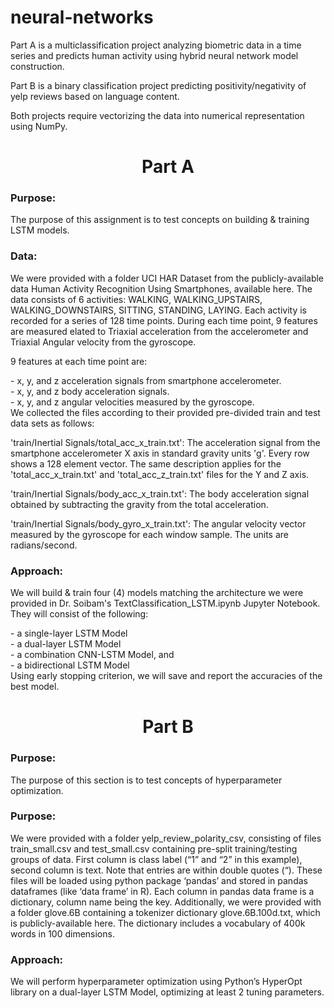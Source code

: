 # neural-networks
<p></p>
Part A is a multiclassification project analyzing biometric data in a time series and predicts human activity using hybrid neural network model construction.
<p></p>
Part B is a binary classification project predicting positivity/negativity of yelp reviews based on language content.
<p></p>
Both projects require vectorizing the data into numerical representation using NumPy.<br>
<p></p>
<center><line></line></center>
<p></p>
<center><h1><b>Part A</b></h1></center>
<p></p>
<h3>Purpose:</h3> The purpose of this assignment is to test concepts on building & training LSTM models.
</p><p>
<h3>Data:</h3> We were provided with a folder UCI HAR Dataset from the publicly-available data Human Activity Recognition Using Smartphones, available here. The data consists of 6 activities: WALKING, WALKING_UPSTAIRS, WALKING_DOWNSTAIRS, SITTING, STANDING, LAYING. Each activity is recorded for a series of 128 time points. During each time point, 9 features are measured elated to Triaxial acceleration from the accelerometer and Triaxial Angular velocity from the gyroscope.
</p><p>
9 features at each time point are:
</p><p>
- x, y, and z acceleration signals from smartphone accelerometer.<br>
- x, y, and z body acceleration signals.<br>
- x, y, and z angular velocities measured by the gyroscope.<br>
We collected the files according to their provided pre-divided train and test data sets as follows:<br>
<p></p>
'train/Inertial Signals/total_acc_x_train.txt': The acceleration signal from the smartphone accelerometer X axis in standard gravity units 'g'. Every row shows a 128 element vector. The same description applies for the 'total_acc_x_train.txt' and 'total_acc_z_train.txt' files for the Y and Z axis.
<p></p>
'train/Inertial Signals/body_acc_x_train.txt': The body acceleration signal obtained by subtracting the gravity from the total acceleration.
<p></p>
'train/Inertial Signals/body_gyro_x_train.txt': The angular velocity vector measured by the gyroscope for each window sample. The units are radians/second.
<p></p>
<h3>Approach:</h3> We will build & train four (4) models matching the architecture we were provided in Dr. Soibam's TextClassification_LSTM.ipynb Jupyter Notebook. They will consist of the following:
<p></p>
- a single-layer LSTM Model<br>
- a dual-layer LSTM Model<br>
- a combination CNN-LSTM Model, and<br>
- a bidirectional LSTM Model<br>
Using early stopping criterion, we will save and report the accuracies of the best model.<br>
<p></p>
<center><line></line></center>
<p></p>
<center><h1><b>Part B</b></h1></center>
<p></p>
<h3>Purpose:</h3> The purpose of this section is to test concepts of hyperparameter optimization.
<p></p>
<h3>Purpose:</h3> We were provided with a folder yelp_review_polarity_csv, consisting of files
train_small.csv and test_small.csv containing pre-split training/testing groups of data. First
column is class label (“1” and “2” in this example), second column is text. Note that entries are
within double quotes (“). These files will be loaded using python package ‘pandas’ and stored in
pandas dataframes (like ‘data frame’ in R). Each column in pandas data frame is a dictionary,
column name being the key. Additionally, we were provided with a folder glove.6B containing a
tokenizer dictionary glove.6B.100d.txt, which is publicly-available here. The dictionary includes
a vocabulary of 400k words in 100 dimensions.
<p></p>
<h3>Approach:</h3> We will perform hyperparameter optimization using Python’s HyperOpt library on a
dual-layer LSTM Model, optimizing at least 2 tuning parameters.
<p></p>
<center><line></line></center>
<p></p>
